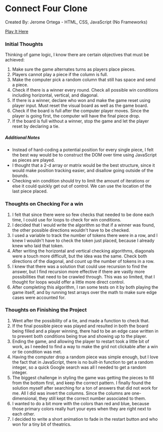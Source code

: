# Connect Four Clone
Created By: Jerome Ortega - HTML, CSS, JavaScript (No Frameworks)

[Play It Here](http://connect-four-jerry.surge.sh/)

### Initial Thoughts

Thinking of game logic, I know there are certain objectives that must be achieved:
1. Make sure the game alternates turns as players place pieces.
2. Players cannot play a piece if the column is full.
3. Make the computer pick a random column that still has space and send a piece.
4. Check if there is a winner every round.  Check all possible win conditions including horizontal, vertical, and diagonal.
5. If there is a winner, declare who won and make the game reset using player input.  Must reset the visual board as well as the game board.
6. Check if the board is full after the computer player moves.  Since the player is going first, the computer will have the final piece drop.
6. If the board is full without a winner, stop the game and let the player reset by declaring a tie.

##### Additional Notes
- Instead of hard-coding a potential position for every single piece, I felt the best way would be to construct the DOM over time using JavaScript as pieces are played.
- I thought that a 2-d array or matrix would be the best structure, since it would make position tracking easier, and disallow going outside of the bounds.
- Checking win condition should try to limit the amount of iterations or else it could quickly get out of control.  We can use the location of the last piece placed.

### Thoughts on Checking For a win
1. I felt that since there were so few checks that needed to be done each time, I could use for loops to check for win conditions.
2. I decided that I would write the algorithm so that if a winner was found, the other possible directions wouldn't have to be checked.
3. I used a variable to track the number of tokens there were in a row, and I knew I wouldn't have to check the token just placed, because I already knew who laid that token.
4. After writing the horizontal and vertical checking algorithms, diagonals were a touch more difficult, but the idea was the same.  Check both directions of the diagonal, and count up the number of tokens in a row.
5. I knew that there was a solution that could use recursion to find the answer, but I find recursion more effective if there are vastly more possibilities that need to be crawled through.  This was so limited, that I thought for loops would offer a little more direct control.
6. After completing this algorithm, I ran some tests on it by both playing the game itself, and by running test arrays over the math to make sure edge cases were accounted for.

### Thoughts on Finishing the Project
1. Went after the possibility of a tie, and made a function to check that.
2. If the final possible piece was played and resulted in both the board being filled and a player winning, there had to be an edge case written in to prevent both conditions being true and showing up to the player.
3. Ending the game, and allowing the player to restart took a little bit of work, as I needed to find a way to make the grid not clickable after a win or tie condition was met.
4. Having the computer drop a random piece was simple enough, but I love the fact that in JavaScript, there is no built-in function to get a random integer, so a quick Google search was all I needed to get a random integer.
5. The biggest challenge in styling the game was getting the pieces to fill from the bottom first, and keep the correct pattern.  I finally found the solution myself after searching for a ton of answers that did not work for me.  All I did was invert the columns.  Since the columns are one-dimensional, they still kept the correct number associated to them.
6. I wanted to do a bit more with the colors than red and blue, because those primary colors really hurt your eyes when they are right next to each other.
7. I decided to write a short animation to fade in the restart button and who won for a tiny bit of theatrics.
